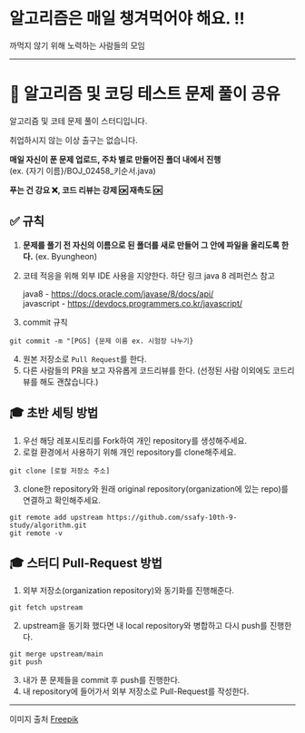 # 알고리즘은 매일 챙겨먹어야 해요. !!
까먹지 않기 위해 노력하는 사람들의 모임

---
# 📓 알고리즘 및 코딩 테스트 문제 풀이 공유 
알고리즘 및 코테 문제 풀이 스터디입니다.

취업하시지 않는 이상 출구는 없습니다. 

**매일 자신이 푼 문제 업로드, 주차 별로 만들어진 폴더 내에서 진행**   
(ex. {자기 이름}/BOJ_02458_키순서.java)  

**푸는 건 강요 ❌, 코드 리뷰는 강제 🆗 재촉도 🆗**   

## ✅ 규칙
1. **문제를 풀기 전 자신의 이름으로 된 폴더를 새로 만들어 그 안에 파일을 올리도록 한다.** (ex. Byungheon)
2. 코테 적응을 위해 외부 IDE 사용을 지양한다. 하단 링크 java 8 레퍼런스 참고   

      java8 - https://docs.oracle.com/javase/8/docs/api/   
      javascript - https://devdocs.programmers.co.kr/javascript/

3. commit 규칙
```
git commit -m "[PGS] {문제 이름 ex. 시험장 나누기}
```
4. 원본 저장소로 `Pull Request`를 한다.
5. 다른 사람들의 PR을 보고 자유롭게 코드리뷰를 한다. (선정된 사람 이외에도 코드리뷰를 해도 괜찮습니다.)


## 🎓 초반 세팅 방법
1. 우선 해당 레포시토리를 Fork하여 개인 repository를 생성해주세요.
2. 로컬 환경에서 사용하기 위해 개인 repository를 clone해주세요. 
```
git clone [로컬 저장소 주소]
```
3. clone한 repository와 원래 original repository(organization에 있는 repo)를 연결하고 확인해주세요.
```
git remote add upstream https://github.com/ssafy-10th-9-study/algorithm.git
git remote -v
```

## 🎓 스터디 Pull-Request 방법
1. 외부 저장소(organization repository)와 동기화를 진행해준다.
```
git fetch upstream
```
2. upstream을 동기화 했다면 내 local repository와 병합하고 다시 push를 진행한다. 
```
git merge upstream/main
git push
```
3. 내가 푼 문제들을 commit 후 push를 진행한다.
4. 내 repository에 들어가서 외부 저장소로 Pull-Request를 작성한다.

***
이미지 출처 <a href="https://kr.freepik.com/free-vector/hand-drawn-pill-cartoon-illustration_54998193.htm#query=%EC%95%8C%EC%95%BD%20%EC%9D%BC%EB%9F%AC%EC%8A%A4%ED%8A%B8&position=1&from_view=keyword&track=ais_user&uuid=be0ac040-5964-4a9f-8086-a6a1efd61248">Freepik</a>

